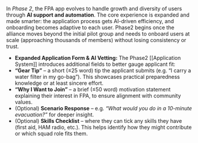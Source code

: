 In _Phase 2_, the FPA app evolves to handle growth and diversity of users through **AI support and automation**. The core experience is expanded and made smarter: the application process gets AI-driven efficiency, and onboarding becomes adaptive to each user. Phase2 begins once the alliance moves beyond the initial pilot group and needs to onboard users at scale (approaching thousands of members) without losing consistency or trust.  
- **Expanded Application Form & AI Vetting:** The Phase2 [[Application System]] introduces additional fields to better gauge applicant fit:  
- **“Gear Tip”** – a short (≤25 word) tip the applicant submits (e.g. “I carry a water filter in my go-bag”). This showcases practical preparedness knowledge or at least sincere effort.  
- **“Why I Want to Join”** – a brief (≤50 word) motivation statement explaining their interest in FPA, to ensure alignment with community values.  
- (Optional) **Scenario Response** – e.g. _“What would you do in a 10-minute evacuation?”_ for deeper insight.  
- (Optional) **Skills Checklist** – where they can tick any skills they have (first aid, HAM radio, etc.). This helps identify how they might contribute or which squad role fits them.